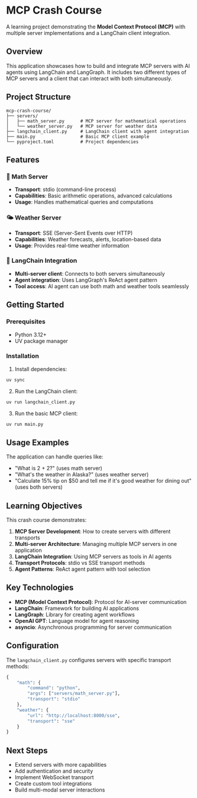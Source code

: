 # MCP Crash Course

A learning project demonstrating the **Model Context Protocol (MCP)** with multiple server implementations and a LangChain client integration.

## Overview

This application showcases how to build and integrate MCP servers with AI agents using LangChain and LangGraph. It includes two different types of MCP servers and a client that can interact with both simultaneously.

## Project Structure

```
mcp-crash-course/
├── servers/
│   ├── math_server.py      # MCP server for mathematical operations
│   └── weather_server.py   # MCP server for weather data
├── langchain_client.py     # LangChain client with agent integration
├── main.py                 # Basic MCP client example
└── pyproject.toml          # Project dependencies
```

## Features

### 🧮 Math Server
- **Transport**: stdio (command-line process)
- **Capabilities**: Basic arithmetic operations, advanced calculations
- **Usage**: Handles mathematical queries and computations

### 🌤️ Weather Server  
- **Transport**: SSE (Server-Sent Events over HTTP)
- **Capabilities**: Weather forecasts, alerts, location-based data
- **Usage**: Provides real-time weather information

### 🤖 LangChain Integration
- **Multi-server client**: Connects to both servers simultaneously
- **Agent integration**: Uses LangGraph's ReAct agent pattern
- **Tool access**: AI agent can use both math and weather tools seamlessly

## Getting Started

### Prerequisites
- Python 3.12+
- UV package manager

### Installation

1. Install dependencies:
```bash
uv sync
```

2. Run the LangChain client:
```bash
uv run langchain_client.py
```

3. Run the basic MCP client:
```bash
uv run main.py
```

## Usage Examples

The application can handle queries like:
- "What is 2 + 2?" (uses math server)
- "What's the weather in Alaska?" (uses weather server)
- "Calculate 15% tip on $50 and tell me if it's good weather for dining out" (uses both servers)

## Learning Objectives

This crash course demonstrates:
1. **MCP Server Development**: How to create servers with different transports
2. **Multi-server Architecture**: Managing multiple MCP servers in one application
3. **LangChain Integration**: Using MCP servers as tools in AI agents
4. **Transport Protocols**: stdio vs SSE transport methods
5. **Agent Patterns**: ReAct agent pattern with tool selection

## Key Technologies

- **MCP (Model Context Protocol)**: Protocol for AI-server communication
- **LangChain**: Framework for building AI applications
- **LangGraph**: Library for creating agent workflows
- **OpenAI GPT**: Language model for agent reasoning
- **asyncio**: Asynchronous programming for server communication

## Configuration

The `langchain_client.py` configures servers with specific transport methods:

```python
{
    "math": {
        "command": "python",
        "args": ["servers/math_server.py"],
        "transport": "stdio"
    },
    "weather": {
        "url": "http://localhost:8000/sse", 
        "transport": "sse"
    }
}
```

## Next Steps

- Extend servers with more capabilities
- Add authentication and security
- Implement WebSocket transport
- Create custom tool integrations
- Build multi-modal server interactions
